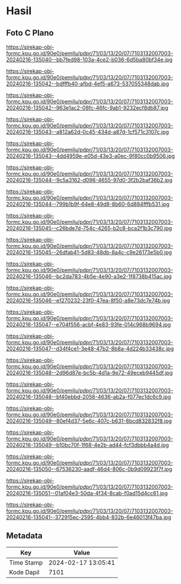 # Hasil

## Foto C Plano

https://sirekap-obj-formc.kpu.go.id/90e0/pemilu/pdpr/71/03/13/20/07/7103132007003-20240216-135040--bb7fed98-103a-4ce2-b036-6d5ba80bf34e.jpg

https://sirekap-obj-formc.kpu.go.id/90e0/pemilu/pdpr/71/03/13/20/07/7103132007003-20240216-135042--bdfffb40-afbd-4ef5-a673-537055348dab.jpg

https://sirekap-obj-formc.kpu.go.id/90e0/pemilu/pdpr/71/03/13/20/07/7103132007003-20240216-135042--963e1ac2-08fc-46fc-9ab1-9232ecf8db87.jpg

https://sirekap-obj-formc.kpu.go.id/90e0/pemilu/pdpr/71/03/13/20/07/7103132007003-20240216-135043--a812a62d-0c45-434d-a87d-1cf571c3107c.jpg

https://sirekap-obj-formc.kpu.go.id/90e0/pemilu/pdpr/71/03/13/20/07/7103132007003-20240216-135043--4dd4959e-e05d-43e3-a0ec-9f80cc0b9506.jpg

https://sirekap-obj-formc.kpu.go.id/90e0/pemilu/pdpr/71/03/13/20/07/7103132007003-20240216-135044--9c5a3162-d096-4655-97d0-3f2b2baf36b2.jpg

https://sirekap-obj-formc.kpu.go.id/90e0/pemilu/pdpr/71/03/13/20/07/7103132007003-20240216-135044--799b1b9f-64e8-49d8-8b60-6d884fffb531.jpg

https://sirekap-obj-formc.kpu.go.id/90e0/pemilu/pdpr/71/03/13/20/07/7103132007003-20240216-135045--c26bde7d-754c-4265-b2c8-bca2f1b3c790.jpg

https://sirekap-obj-formc.kpu.go.id/90e0/pemilu/pdpr/71/03/13/20/07/7103132007003-20240216-135045--26dfab41-5d83-48db-8a4c-c9e26173e5b0.jpg

https://sirekap-obj-formc.kpu.go.id/90e0/pemilu/pdpr/71/03/13/20/07/7103132007003-20240216-135046--bc2da783-4b5e-4e90-a3e2-1f8738b415ac.jpg

https://sirekap-obj-formc.kpu.go.id/90e0/pemilu/pdpr/71/03/13/20/07/7103132007003-20240216-135046--e1270232-23f0-47ea-8f50-a8e73dc7e74b.jpg

https://sirekap-obj-formc.kpu.go.id/90e0/pemilu/pdpr/71/03/13/20/07/7103132007003-20240216-135047--e704f556-acbf-4e83-93fe-014c968b9694.jpg

https://sirekap-obj-formc.kpu.go.id/90e0/pemilu/pdpr/71/03/13/20/07/7103132007003-20240216-135047--d34f4ce1-3e48-47b2-8b8a-4d224b33438c.jpg

https://sirekap-obj-formc.kpu.go.id/90e0/pemilu/pdpr/71/03/13/20/07/7103132007003-20240216-135048--2d96d87e-bc5b-4d1a-9e72-49eceb9445df.jpg

https://sirekap-obj-formc.kpu.go.id/90e0/pemilu/pdpr/71/03/13/20/07/7103132007003-20240216-135048--bf40ebbd-2056-4636-ab2a-f077ec1dc6c9.jpg

https://sirekap-obj-formc.kpu.go.id/90e0/pemilu/pdpr/71/03/13/20/07/7103132007003-20240216-135049--80ef4d37-5e6c-407c-b631-8bcd832832f8.jpg

https://sirekap-obj-formc.kpu.go.id/90e0/pemilu/pdpr/71/03/13/20/07/7103132007003-20240216-135049--b10bc70f-1f68-4e2b-ad44-fcf3dbbb4a4d.jpg

https://sirekap-obj-formc.kpu.go.id/90e0/pemilu/pdpr/71/03/13/20/07/7103132007003-20240216-135050--67536230-aadf-46d4-806c-0b9d09923f7f.jpg

https://sirekap-obj-formc.kpu.go.id/90e0/pemilu/pdpr/71/03/13/20/07/7103132007003-20240216-135051--01af04e3-50da-4f34-8cab-f0ad15d4cc61.jpg

https://sirekap-obj-formc.kpu.go.id/90e0/pemilu/pdpr/71/03/13/20/07/7103132007003-20240216-135041--372915ec-2595-4bb4-832b-6e46013f47ba.jpg


## Metadata

| Key        | Value               |
| ---------- | ------------------- |
| Time Stamp | 2024-02-17 13:05:41 |
| Kode Dapil | 7101                |



